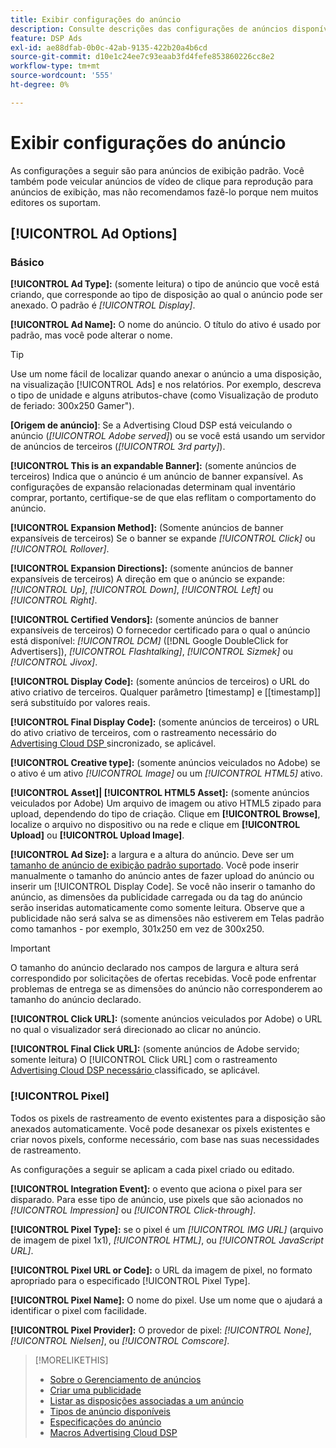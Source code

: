 ```yaml
---
title: Exibir configurações do anúncio
description: Consulte descrições das configurações de anúncios disponíveis para anúncios de exibição.
feature: DSP Ads
exl-id: ae88dfab-0b0c-42ab-9135-422b20a4b6cd
source-git-commit: d10e1c24ee7c93eaab3fd4fefe853860226cc8e2
workflow-type: tm+mt
source-wordcount: '555'
ht-degree: 0%

---
```


# Exibir configurações do anúncio

As configurações a seguir são para anúncios de exibição padrão. Você também pode veicular anúncios de vídeo de clique para reprodução para anúncios de exibição, mas não recomendamos fazê-lo porque nem muitos editores os suportam.

## [!UICONTROL Ad Options]

### Básico

**[!UICONTROL Ad Type]:**  (somente leitura) o tipo de anúncio que você está criando, que corresponde ao tipo de disposição ao qual o anúncio pode ser anexado. O padrão é *[!UICONTROL Display]*.

**[!UICONTROL Ad Name]:** O nome do anúncio. O título do ativo é usado por padrão, mas você pode alterar o nome.

>[!TIP]
>
> Use um nome fácil de localizar quando anexar o anúncio a uma disposição, na visualização [!UICONTROL Ads] e nos relatórios. Por exemplo, descreva o tipo de unidade e alguns atributos-chave (como Visualização de produto de feriado: 300x250 Gamer&quot;).

**\[Origem de anúncio\]**: Se a Advertising Cloud DSP está veiculando o anúncio (*[!UICONTROL Adobe served]*) ou se você está usando um servidor de anúncios de terceiros (*[!UICONTROL 3rd party]*).

**[!UICONTROL This is an expandable Banner]:**  (somente anúncios de terceiros) Indica que o anúncio é um anúncio de banner expansível. As configurações de expansão relacionadas determinam qual inventário comprar, portanto, certifique-se de que elas reflitam o comportamento do anúncio.

**[!UICONTROL Expansion Method]:** (Somente anúncios de banner expansíveis de terceiros) Se o banner se expande  *[!UICONTROL Click]* ou  *[!UICONTROL Rollover]*.

**[!UICONTROL Expansion Directions]:**  (somente anúncios de banner expansíveis de terceiros) A direção em que o anúncio se expande:  *[!UICONTROL Up]*,  *[!UICONTROL Down]*,  *[!UICONTROL Left]* ou  *[!UICONTROL Right]*.

**[!UICONTROL Certified Vendors]:**  (somente anúncios de banner expansíveis de terceiros) O fornecedor certificado para o qual o anúncio está disponível:  *[!UICONTROL DCM]* ([!DNL Google DoubleClick for Advertisers]),  *[!UICONTROL Flashtalking]*,  *[!UICONTROL Sizmek]* ou  *[!UICONTROL Jivox]*.

**[!UICONTROL Display Code]:**  (somente anúncios de terceiros) o URL do ativo criativo de terceiros. Qualquer parâmetro [timestamp] e [[timestamp]] será substituído por valores reais.

**[!UICONTROL Final Display Code]:**  (somente anúncios de terceiros) o URL do ativo criativo de terceiros, com o rastreamento necessário do  [Advertising Cloud DSP ](/help/dsp/campaign-management/macros.md) sincronizado, se aplicável.

**[!UICONTROL Creative type]:**  (somente anúncios veiculados no Adobe) se o ativo é um ativo  *[!UICONTROL Image]* ou um  *[!UICONTROL HTML5]* ativo.

**[!UICONTROL Asset]|  [!UICONTROL HTML5 Asset]:**  (somente anúncios veiculados por Adobe) Um arquivo de imagem ou ativo HTML5 zipado para upload, dependendo do tipo de criação. Clique em **[!UICONTROL Browse]**, localize o arquivo no dispositivo ou na rede e clique em **[!UICONTROL Upload]** ou **[!UICONTROL Upload Image]**.

**[!UICONTROL Ad Size]:** a largura e a altura do anúncio. Deve ser um [tamanho de anúncio de exibição padrão suportado](/help/dsp/assets/ad-specs.pdf). Você pode inserir manualmente o tamanho do anúncio antes de fazer upload do anúncio ou inserir um [!UICONTROL Display Code]. Se você não inserir o tamanho do anúncio, as dimensões da publicidade carregada ou da tag do anúncio serão inseridas automaticamente como somente leitura. Observe que a publicidade não será salva se as dimensões não estiverem em Telas padrão como tamanhos - por exemplo, 301x250 em vez de 300x250.

>[!IMPORTANT]
>
> O tamanho do anúncio declarado nos campos de largura e altura será correspondido por solicitações de ofertas recebidas. Você pode enfrentar problemas de entrega se as dimensões do anúncio não corresponderem ao tamanho do anúncio declarado.

**[!UICONTROL Click URL]:**  (somente anúncios veiculados por Adobe) o URL no qual o visualizador será direcionado ao clicar no anúncio.

**[!UICONTROL Final Click URL]:**  (somente anúncios de Adobe servido; somente leitura) O  [!UICONTROL Click URL] com o rastreamento  [Advertising Cloud DSP necessário ](/help/dsp/campaign-management/macros.md) classificado, se aplicável.

### [!UICONTROL Pixel]

Todos os pixels de rastreamento de evento existentes para a disposição são anexados automaticamente. Você pode desanexar os pixels existentes e criar novos pixels, conforme necessário, com base nas suas necessidades de rastreamento.

As configurações a seguir se aplicam a cada pixel criado ou editado.

**[!UICONTROL Integration Event]:** o evento que aciona o pixel para ser disparado. Para esse tipo de anúncio, use pixels que são acionados no *[!UICONTROL Impression]* ou *[!UICONTROL Click-through]*.

**[!UICONTROL Pixel Type]:** se o pixel é um  *[!UICONTROL IMG URL]* (arquivo de imagem de pixel 1x1),  *[!UICONTROL HTML]*, ou  *[!UICONTROL JavaScript URL]*.

**[!UICONTROL Pixel URL or Code]:** o URL da imagem de pixel, no formato apropriado para o especificado  [!UICONTROL Pixel Type].

**[!UICONTROL Pixel Name]:** O nome do pixel. Use um nome que o ajudará a identificar o pixel com facilidade.

**[!UICONTROL Pixel Provider]:** O provedor de pixel:  *[!UICONTROL None]*,  *[!UICONTROL Nielsen]*, ou  *[!UICONTROL Comscore]*.

>[!MORELIKETHIS]
>
>* [Sobre o Gerenciamento de anúncios](ad-about.md)
>* [Criar uma publicidade](ad-create.md)
>* [Listar as disposições associadas a um anúncio](ad-list-placements.md)
>* [Tipos de anúncio disponíveis](ad-types.md)
>* [Especificações do anúncio](/help/dsp/assets/ad-specs.pdf)
>* [Macros Advertising Cloud DSP](/help/dsp/campaign-management/macros.md)

